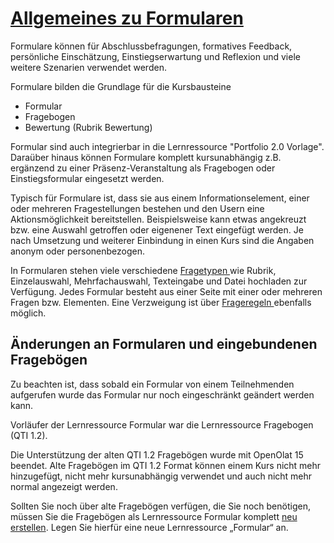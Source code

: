 #  [Allgemeines zu Formularen](Allgemeines+zu+Formularen.html)

Formulare können für Abschlussbefragungen, formatives Feedback, persönliche
Einschätzung, Einstiegserwartung und Reflexion und viele weitere Szenarien
verwendet werden.

Formulare bilden die Grundlage für die Kursbausteine

  * Formular
  * Fragebogen
  * Bewertung (Rubrik Bewertung)

Formular sind auch integrierbar in die Lernressource "Portfolio 2.0 Vorlage".
Daraüber hinaus können Formulare komplett kursunabhängig z.B. ergänzend zu
einer Präsenz-Veranstaltung als Fragebogen oder Einstiegsformular eingesetzt
werden.

Typisch für Formulare ist, dass sie aus einem Informationselement, einer oder
mehreren Fragestellungen bestehen und den Usern eine Aktionsmöglichkeit
bereitstellen. Beispielsweise kann etwas angekreuzt bzw. eine Auswahl
getroffen oder eigenener Text eingefügt werden. Je nach Umsetzung und weiterer
Einbindung in einen Kurs sind die Angaben anonym oder personenbezogen.

In Formularen stehen viele verschiedene [Fragetypen ](Formular+Editor.html)wie
Rubrik, Einzelauswahl, Mehrfachauswahl, Texteingabe und Datei hochladen zur
Verfügung. Jedes Formular besteht aus einer Seite mit einer oder mehreren
Fragen bzw. Elementen. Eine Verzweigung ist über [Frageregeln
](Frageregeln.html)ebenfalls möglich.

##  Änderungen an Formularen und eingebundenen Fragebögen

Zu beachten ist, dass sobald ein Formular von einem Teilnehmenden aufgerufen
wurde das Formular nur noch eingeschränkt geändert werden kann.

  

Vorläufer der Lernressource Formular war die Lernressource Fragebogen (QTI
1.2).

Die Unterstützung der alten QTI 1.2 Fragebögen wurde mit OpenOlat 15 beendet.
Alte Fragebögen im QTI 1.2 Format können einem Kurs nicht mehr hinzugefügt,
nicht mehr kursunabhängig verwendet und auch nicht mehr normal angezeigt
werden.

Sollten Sie noch über alte Fragebögen verfügen, die Sie noch benötigen, müssen
Sie die Fragebögen als Lernressource Formular komplett [neu
erstellen](https://confluence.openolat.org/display/OO161DE/4+Schritte+zu+Ihrem+Fragebogen).
Legen Sie hierfür eine neue Lernressource „Formular“ an.

